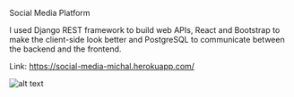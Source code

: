 
Social Media Platform

I used Django REST framework to build web APIs, React and Bootstrap to make the client-side look better and PostgreSQL to communicate between the backend and the frontend.

Link: https://social-media-michal.herokuapp.com/





![alt text](https://i.ibb.co/F3zBJ4G/Social-media.png)

